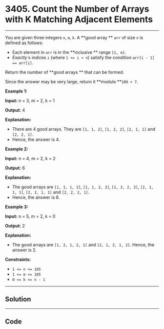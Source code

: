 # 3405. Count the Number of Arrays with K Matching Adjacent Elements

---

You are given three integers `n`, `m`, `k`. A **good array ** `arr` of size `n` is defined as follows:

  * Each element in `arr` is in the **inclusive ** range `[1, m]`.
  * _Exactly_ `k` indices `i` (where `1 <= i < n`) satisfy the condition `arr[i - 1] == arr[i]`.



Return the number of **good arrays ** that can be formed.

Since the answer may be very large, return it **modulo **`109 + 7`.

 

**Example 1:**

**Input:** n = 3, m = 2, k = 1

**Output:** 4

**Explanation:**

  * There are 4 good arrays. They are `[1, 1, 2]`, `[1, 2, 2]`, `[2, 1, 1]` and `[2, 2, 1]`.
  * Hence, the answer is 4.



**Example 2:**

**Input:** n = 4, m = 2, k = 2

**Output:** 6

**Explanation:**

  * The good arrays are `[1, 1, 1, 2]`, `[1, 1, 2, 2]`, `[1, 2, 2, 2]`, `[2, 1, 1, 1]`, `[2, 2, 1, 1]` and `[2, 2, 2, 1]`.
  * Hence, the answer is 6.



**Example 3:**

**Input:** n = 5, m = 2, k = 0

**Output:** 2

**Explanation:**

  * The good arrays are `[1, 2, 1, 2, 1]` and `[2, 1, 2, 1, 2]`. Hence, the answer is 2.



 

**Constraints:**

  * `1 <= n <= 105`
  * `1 <= m <= 105`
  * `0 <= k <= n - 1`

---

## Solution



---

## Code
```python


```